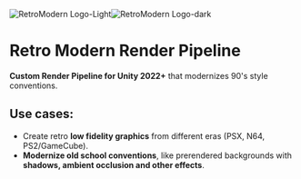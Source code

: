 ![RetroModern Logo-Light](https://github.com/RP1930pla/Retro-Modern-Render-Pipeline/assets/47044476/3c4b70d6-d65b-4a9f-8ebb-ebfc43380ce7#gh-light-mode-only)![RetroModern Logo-dark](https://github.com/RP1930pla/Retro-Modern-Render-Pipeline/assets/47044476/9525bc7d-2f87-433a-be0b-2595b7b94228#gh-dark-mode-only)


# Retro Modern Render Pipeline
**Custom Render Pipeline for Unity 2022+** that modernizes 90's style conventions.

## Use cases:

 - Create retro **low fidelity graphics** from different eras (PSX, N64, PS2/GameCube).
 - **Modernize old school conventions**, like prerendered backgrounds with **shadows, ambient occlusion and other effects**.
